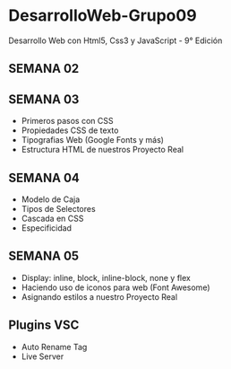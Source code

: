 # DesarrolloWeb-Grupo09

Desarrollo Web con Html5, Css3 y JavaScript - 9° Edición

## SEMANA 02

## SEMANA 03

- Primeros pasos con CSS
- Propiedades CSS de texto
- Tipografias Web (Google Fonts y más)
- Estructura HTML de nuestros Proyecto Real

## SEMANA 04

- Modelo de Caja
- Tipos de Selectores
- Cascada en CSS
- Especificidad

## SEMANA 05

- Display: inline, block, inline-block, none y flex
- Haciendo uso de iconos para web (Font Awesome)
- Asignando estilos a nuestro Proyecto Real

## Plugins VSC

- Auto Rename Tag
- Live Server
